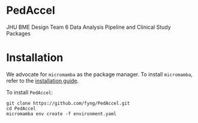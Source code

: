 # PedAccel
JHU BME Design Team 6 Data Analysis Pipeline and Clinical Study Packages


# Installation
We advocate for `micromamba` as the package manager. To install `micromamba`, refer to the [installation guide](https://mamba.readthedocs.io/en/latest/installation/micromamba-installation.html).

To install `PedAccel`:
```
git clone https://github.com/fyng/PedAccel.git
cd PedAccel
micromamba env create -f environment.yaml
```

